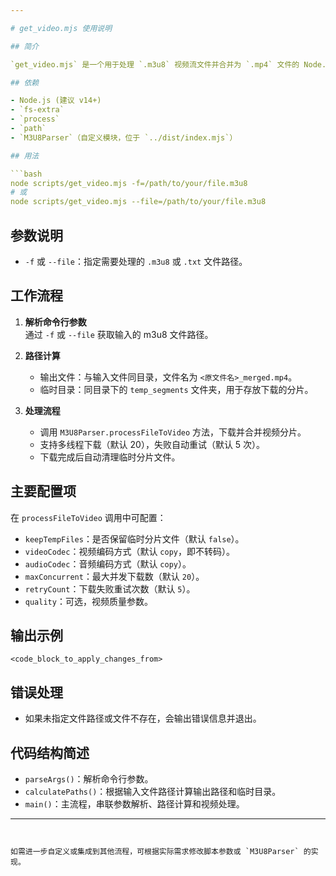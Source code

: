 ```yaml
---

# get_video.mjs 使用说明

## 简介

`get_video.mjs` 是一个用于处理 `.m3u8` 视频流文件并合并为 `.mp4` 文件的 Node.js 脚本。它会自动下载分片、合并视频，并支持多线程下载和错误重试。

## 依赖

- Node.js (建议 v14+)
- `fs-extra`
- `process`
- `path`
- `M3U8Parser`（自定义模块，位于 `../dist/index.mjs`）

## 用法

```bash
node scripts/get_video.mjs -f=/path/to/your/file.m3u8
# 或
node scripts/get_video.mjs --file=/path/to/your/file.m3u8
```

## 参数说明

- `-f` 或 `--file`：指定需要处理的 `.m3u8` 或 `.txt` 文件路径。

## 工作流程

1. **解析命令行参数**  
   通过 `-f` 或 `--file` 获取输入的 m3u8 文件路径。

2. **路径计算**  
   - 输出文件：与输入文件同目录，文件名为 `<原文件名>_merged.mp4`。
   - 临时目录：同目录下的 `temp_segments` 文件夹，用于存放下载的分片。

3. **处理流程**  
   - 调用 `M3U8Parser.processFileToVideo` 方法，下载并合并视频分片。
   - 支持多线程下载（默认 20），失败自动重试（默认 5 次）。
   - 下载完成后自动清理临时分片文件。

## 主要配置项

在 `processFileToVideo` 调用中可配置：

- `keepTempFiles`：是否保留临时分片文件（默认 `false`）。
- `videoCodec`：视频编码方式（默认 `copy`，即不转码）。
- `audioCodec`：音频编码方式（默认 `copy`）。
- `maxConcurrent`：最大并发下载数（默认 `20`）。
- `retryCount`：下载失败重试次数（默认 `5`）。
- `quality`：可选，视频质量参数。

## 输出示例

```
<code_block_to_apply_changes_from>
```

## 错误处理

- 如果未指定文件路径或文件不存在，会输出错误信息并退出。

## 代码结构简述

- `parseArgs()`：解析命令行参数。
- `calculatePaths()`：根据输入文件路径计算输出路径和临时目录。
- `main()`：主流程，串联参数解析、路径计算和视频处理。

---
```


如需进一步自定义或集成到其他流程，可根据实际需求修改脚本参数或 `M3U8Parser` 的实现。

